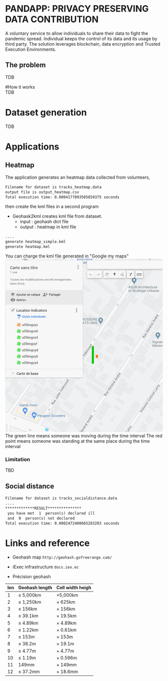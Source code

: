 # PANDAPP: PRIVACY PRESERVING DATA CONTRIBUTION 

A voluntary service to allow individuals to share their data to fight the pandemic spread.
Individual keeps the control of its data and its usage by third party. 
The solution leverages blockchain, data encryption and Trusted Execution Environments.
 
## The problem 
TDB


#How it works   
TDB

 
# Dataset generation
TDB

# Applications

## Heatmap

The application generates an heatmap data collected from volunteers, 
```python3 app_heatmap.py
Filename for dataset is tracks_heatmap.data
output file is output_heatmap.csv
Total execution time: 0.0004177093505859375 seconds
```
then create the kml files  in a second program 

* Geohask2kml creates kml file from dataset.
   * input : geohash dict file
   * output : heatmap in kml file    

```python3 geohash2kml.py output_heatmap.csv heatmap
....
generate heatmap_simple.kml
generate heatmap.kml
```
You can charge the kml file generated in "Google my maps" 
![test](images/simple_maps.png "test")
The green line means someone was moving during the time interval 
The red point means someone was standing at the same place during the time interval 

### Limitation
TBD

## Social distance

```python3 app_socialdistance.py 1
Filename for dataset is tracks_socialdistance.data
....
*************RESULT***************
 you have met  1  person(s) declared ill
 and  0  person(s) not declared
Total execution time: 0.0002472400665283203 seconds
```

# Links and reference 

* Geohash map
```http://geohash.gofreerange.com/```

* iExec infrastructure
```docs.iex.ec```

* Précision geohash


| len  | Geohash length  | Cell width heigh  |
|------|-----------------|-------------------|
| 1    | ≤ 5,000km       | ×5,000km          |
| 2    | ≤ 1,250km       | ×	625km        | 
| 3    | ≤ 156km	     | ×	156km        |
| 4    | ≤ 39.1km	     | ×	19.5km       |
| 5    | ≤ 4.89km	     | ×	4.89km       |
| 6    | ≤ 1.22km	     | ×	0.61km       |
| 7    | ≤ 153m	         | ×	153m         |
| 8    | ≤ 38.2m	     | ×	19.1m        |
| 9    | ≤ 4.77m	     | ×	4.77m        |
| 10   | ≤ 1.19m	     | ×	0.596m       |
| 11	 |  149mm	     | ×	149mm        |
| 12   | ≤ 37.2mm	     | ×	18.6mm       |
